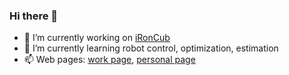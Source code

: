 ### Hi there 👋

- 🔭 I’m currently working on [iRonCub](https://ami.iit.it/aerial-humanoid-robotics)
- 🌱 I’m currently learning robot control, optimization, estimation
- 📫 Web pages: [work page](https://www.iit.it/people-details/-/people/gabriele-nava), [personal page](https://gabrielenava.github.io/)
